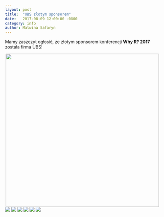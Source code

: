 ```yaml
---
layout: post
title:  "UBS złotym sponsorem"
date:   2017-08-09 12:00:00 -0800
category: info
author: Malwina Safaryn
---
```


Mamy zaszczyt ogłosić, że złotym sponsorem konferencji **Why R? 2017** została firma UBS!

<center>
<img src="/blog/img/UBS/logo.svg" align="middle" height="500px" width="500px">
</center>

<img src="/blog/img/UBS/v3/Slide1.PNG">
<img src="/blog/img/UBS/v3/Slide2.PNG">
<img src="/blog/img/UBS/v3/Slide3.PNG">
<img src="/blog/img/UBS/v3/Slide4.PNG">
<img src="/blog/img/UBS/v3/Slide5.PNG">
<img src="/blog/img/UBS/v3/Slide6.PNG">